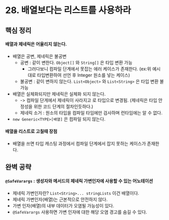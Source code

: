 # 28. 배열보다는 리스트를 사용하라

## 핵심 정리
#### 배열과 제네릭은 어울리지 않는다.
 * 배열은 공변, 제네릭은 불공변
    * 공변 : 같이 변한다. `Object[]` 와 `String[]` 은 타입 변환 가능
       * 그러다보니 컴파일 단계에서 못잡는 에러 케이스가 존재한다. (ex:위 예시대로 타입변환하여 선언 후 Integer 원소를 넣는 케이스)
    * 불공변 : 같이 변하지 않는다. `List<Object>` 와 `List<String>` 은 타입 변환 불가능 
 * 배열은 실체화되지만 제네릭은 실체화 되지 않는다.
    * -> 컴파일 단게에서 제네릭이 사라지고 로 타입으로 변경됨. (제네릭은 타입 안정성을 위한 코드 단계의 절차인듯하다.)
    * 제네릭 소거 : 원소의 타입을 컴파일 타임에만 검사하며 런타임에는 알 수 없다.
 * `new Generic<TYPE>[배열]` 은 컴파일 되지 않는다.
 
#### 배열을 리스트로 고칠때 장점
 * 배열을 쓰면 타입 캐스팅 과정에서 컴파일 단계에서 잡지 못하는 케이스가 존재한다.

## 완벽 공략
#### `@SafeVarargs` : 생성자와 메서드의 제네릭 가변인자에 사용할 수 있는 어노테이션
 * 제네릭 가변인자란? `List<String>... stringLists` 이건 배열이다.
 * 제네릭 가변인자(배열)는 근본적으로 안전하지 않다.
 * 가변 인자(배열)의 내부 데이터가 오염될 가능성이 있다.
 * `@SafeVarargs` 사용하면 가변 인자에 대한 해당 오염 경고를 숨길 수 있다.
